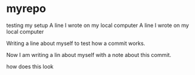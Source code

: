 # myrepo
testing my setup
A line I wrote on my local computer
A line I wrote on my local computer

Writing a line about myself to test how a commit works. 

Now I am writing a lin about myself with a note about this commit. 

how does this look
